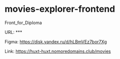 # movies-explorer-frontend
Front_for_Diploma

URL: ***

Figma: https://disk.yandex.ru/d/hLBmVEz7bor7Xg

Link: https://huxt-huxt.nomoredomains.club/movies
